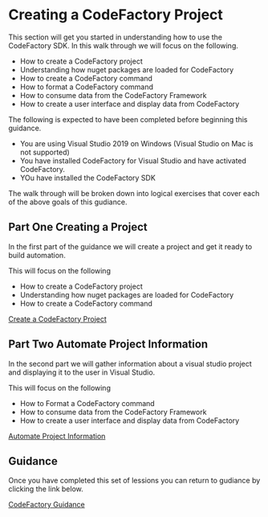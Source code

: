 # Creating a CodeFactory Project
This section will get you started in understanding how to use the CodeFactory SDK.
 In this walk through we will focus on the following.

 - How to create a CodeFactory project
 - Understanding how nuget packages are loaded for CodeFactory
 - How to create a CodeFactory command
 - How to format a CodeFactory command
 - How to consume data from the CodeFactory Framework
 - How to create a user interface and display data from CodeFactory

The following is expected to have been completed before beginning this guidance.
 
 - You are using Visual Studio 2019 on Windows (Visual Studio on Mac is not supported)
 - You have installed CodeFactory for Visual Studio and have activated CodeFactory.
 - YOu have installed the CodeFactory SDK

The walk through will be broken down into logical exercises that cover each of the above goals of this gudiance.

## Part One Creating a Project
In the first part of the guidance we will create a project and get it ready to build automation. 

This will focus on the following
 - How to create a CodeFactory project
 - Understanding how nuget packages are loaded for CodeFactory
 - How to create a CodeFactory command

[Create a CodeFactory Project](CreateProject.md)

## Part Two Automate Project Information
In the second part we will gather information about a visual studio project and displaying it to the user in Visual Studio.

This will focus on the following
 - How to Format a CodeFactory command
 - How to consume data from the CodeFactory Framework
 - How to create a user interface and display data from CodeFactory

[Automate Project Information](AutomateProjectInformation.md)


## Guidance
Once you have completed this set of lessions you can return to gudiance by clicking the link below.

[CodeFactory Guidance](../Overview.md)
